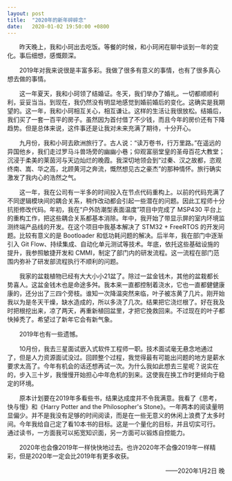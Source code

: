 ```yaml
---
layout: post
title:  "2020年的新年碎碎念"
date:   2020-01-02 19:50:00 +0800
---
```


&emsp;&emsp;昨天晚上，我和小珂出去吃饭。等餐的时候，和小珂闲在聊中谈到一年的变化。事后细想，感慨颇深。

&emsp;&emsp;2019年对我来说很是丰富多彩。我做了很多有意义的事情，也有了很多真心想去做的事情。

&emsp;&emsp;这一年夏天，我和小珂领了结婚证。冬天，我们举办了婚礼。一切都顺顺利利，妥妥当当。到现在，我仍然没有明显地感觉到婚前婚后的变化。这确实是我期望的。这一年，我和小珂相互关心，相互谦让。这样的生活让我很放松。结婚后，我们买了一套一百平的房子。虽然因为首付借了不少钱，而且今年的房价还有下降趋势。但是总体来说，这件事还是让我对未来充满了期待，十分开心。

&emsp;&emsp;九月份，我和小珂去欧洲旅行了。古人说：“读万卷书，行万里路。”在遥远的异国他乡，我们走过罗马斗兽场旁的幽幽小巷；仰观富丽堂皇的圣母百花大教堂；沉浸于柔美的莱茵河与天边灿烂的晚霞。我深切地领会到“过秦、汉之故都，恣观终南、嵩、华之高，北顾黄河之奔流，慨然想见古之豪杰”的那种情怀。旅行确实激发了我内心的浩然之气。

&emsp;&emsp;这一年，我在公司有一半多的时间投入在节点代码重构上。以前的代码充满了不同逻辑模块间的耦合关系，稍作改动都会引起一些潜在的问题。因此工程师十分抗拒修改代码。年初，我在“户外防潮型表面温度”项目中完成了 MSP430 平台上的重构工作，把这些耦合关系都基本消除。年中，我开始了带显示屏的室内环境监测终端产品线的开发。在这个项目中我基本解决了 STM32 + FreeRTOS 的开发问题。比较有意义的是 Bootloader 和低功耗问题的解决。后半年，我在部门中逐渐引入 Git Flow、持续集成、自动化单元测试等技术。年底，依托这些基础设施的提升，我参照敏捷开发和 CMMI，制定了部门内的研发流程。这一流程在部门范围内弥补了研发部流程执行不顺利的问题。

&emsp;&emsp;我家的盆栽植物已经有大大小小21盆了。除过一盆金钱木，其他的盆栽都长势喜人。这盆金钱木也是命途多舛。我本来一直都控制着浇水，它也一直都健健康康的，还分出了三四个旁枝。谁知一次降温突然来临，叶子被冻黄了几片。刚开始我以为是冬天干燥，缺水造成的，所以多浇了几次。结果把它浇烂根了。好在我及时把根挖出来，凉了两天，再重新植回盆里，才把它挽救回来。不过现在的叶子都快掉秃了。希望过了新年它会有新气象。

&emsp;&emsp;2019年也有一些遗憾。

&emsp;&emsp;10月份，我去三星面试嵌入式软件工程师一职。技术面试毫无悬念地通过了，但是人力资源面试没过。回顾整个过程，我觉得最有可能出问题的地方是薪水要求太高了。今年有机会的话还想再试一次。为什么我如此想去三星呢？说实在的，步入三十岁，我慢慢开始担心中年危机的到来。这使我在换工作时更倾向于稳定的环境。

&emsp;&emsp;原本计划要在2019年多看些书，结果达成度并不令我满意。我看了《思考，快与慢》和《Harry Potter and the Philosopher's Stone》。一年两本的阅读量明显偏少。并不是我没有足够的时间阅读，而是在一些无意义的休闲上浪费了太多时间。今年我给自己定了看10本书的目标。这是一个量化的目标，并且切实可行。通过读书，一方面我可以拓宽知识面，另一方面可以锻炼自控能力。

&emsp;&emsp;2020年也会像2019年一样快快地过去。也许2020年不会像2019年一样精彩，但是2020年一定会比2019年有更多收获。

<p align="right">——2020年1月2日 晚</p>